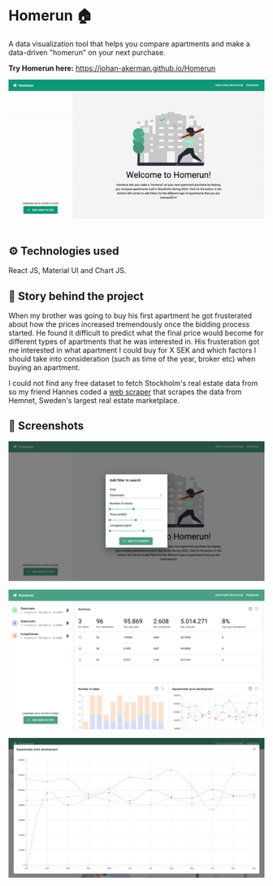 # Homerun 🏠

A data visualization tool that helps you compare apartments and make a data-driven "homerun" on your next purchase.<br />

<strong>Try Homerun here:</strong> https://johan-akerman.github.io/Homerun
<br />

<img src="/src/images/ReadMe/preview.gif" alt="gif"
	title="Gif" width="800" /> <br /><br/>
	
## ⚙️ Technologies used

React JS, Material UI and Chart JS. 

## 📖 Story behind the project

When my brother was going to buy his first apartment he got frusterated about how the prices increased tremendously once the bidding process started. He found it difficult to predict what the final price would become for different types of apartments that he was interested in. His frusteration got me interested in what apartment I could buy for X SEK and which factors I should take into consideration (such as time of the year, broker etc) when buying an apartment. 

I could not find any free dataset to fetch Stockholm's real estate data from so my friend Hannes coded a [web scraper](https://github.com/hannesbrinklert/Hemnet-web-scraping) that scrapes the data from Hemnet, Sweden's largest real estate marketplace. 

## 📸 Screenshots


<img src="/src/images/ReadMe/2.png" alt="Logo"
	title="Desktop preview" width="800" />
	
<img src="/src/images/ReadMe/3.png" alt="Logo"
	title="Desktop preview" width="800" />

<img src="/src/images/ReadMe/6.png" alt="Logo"
	title="Desktop preview" width="800" />
